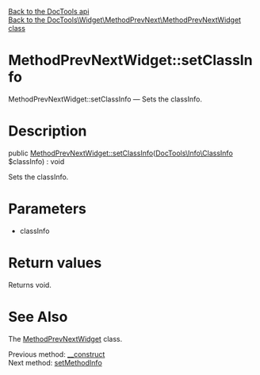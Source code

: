 [Back to the DocTools api](https://github.com/lingtalfi/DocTools/blob/master/doc/api/DocTools.md)<br>
[Back to the DocTools\Widget\MethodPrevNext\MethodPrevNextWidget class](https://github.com/lingtalfi/DocTools/blob/master/doc/api/DocTools/Widget/MethodPrevNext/MethodPrevNextWidget.md)


MethodPrevNextWidget::setClassInfo
================



MethodPrevNextWidget::setClassInfo — Sets the classInfo.




Description
================


public [MethodPrevNextWidget::setClassInfo](https://github.com/lingtalfi/DocTools/blob/master/doc/api/DocTools/Widget/MethodPrevNext/MethodPrevNextWidget/setClassInfo.md)([DocTools\Info\ClassInfo](https://github.com/lingtalfi/DocTools/blob/master/doc/api/DocTools/Info/ClassInfo.md) $classInfo) : void




Sets the classInfo.




Parameters
================


- classInfo

    


Return values
================

Returns void.







See Also
================

The [MethodPrevNextWidget](https://github.com/lingtalfi/DocTools/blob/master/doc/api/DocTools/Widget/MethodPrevNext/MethodPrevNextWidget.md) class.

Previous method: [__construct](https://github.com/lingtalfi/DocTools/blob/master/doc/api/DocTools/Widget/MethodPrevNext/MethodPrevNextWidget/__construct.md)<br>Next method: [setMethodInfo](https://github.com/lingtalfi/DocTools/blob/master/doc/api/DocTools/Widget/MethodPrevNext/MethodPrevNextWidget/setMethodInfo.md)<br>

